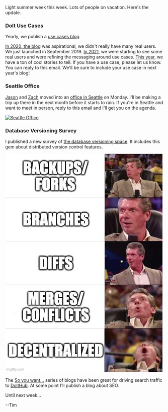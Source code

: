 Light summer week this week. Lots of people on vacation. Here's the update.

### Dolt Use Cases

Yearly, we publish a [use cases blog](https://www.dolthub.com/blog/2022-07-11-dolt-case-studies/). 

[In 2020, the blog](https://www.dolthub.com/blog/2020-03-30-dolt-use-cases/) was aspirational, we didn't really have many real users. We just launched in September 2019. [In 2021](https://www.dolthub.com/blog/2021-03-09-dolt-use-cases-in-the-wild/), we were starting to see some real users and were refining the messaging around use cases. [This year](https://www.dolthub.com/blog/2022-07-11-dolt-case-studies/), we have a ton of cool stories to tell. If you have a use case, please let us know. You can reply to this email. We'll be sure to include your use case in next year's blog! 

### Seattle Office

[Jason](https://www.dolthub.com/team#jason) and [Zach](https://www.dolthub.com/team#zach) moved into an [office in Seattle](https://www.dolthub.com/blog/2022-08-05-dolthub-in-seattle) on Monday. I'll be making a trip up there in the next month before it starts to rain. If you're in Seattle and want to meet in person, reply to this email and I'll get you on the agenda.

[![Seattle Office](..images/dolthub-seattle.png)](https://www.dolthub.com/blog/2022-08-05-dolthub-in-seattle)

### Database Versioning Survey

I published a new survey of [the database versioning space](https://www.dolthub.com/blog/2022-08-04-database-versioning/). It includes this gem about distributed version control features.

[![Version Control Meme](../images/decentralized-version-control-meme.jpeg)](https://www.dolthub.com/blog/2022-08-04-database-versioning/)

The [So you want...](https://www.dolthub.com/blog/?q=so%20you%20want) series of blogs have been great for driving search traffic to [DoltHub](https://www.dolthub.com). At some point I'll publish a blog about SEO.

Until next week...

--Tim